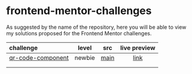 # frontend-mentor-challenges
As suggested by the name of the repository, here you will be able to view my solutions proposed for the Frontend Mentor challenges.


| challenge                                                    | level |                             src                              |                         live preview                         |
| :----------------------------------------------------------- |:-----:|:----------------------------------------------------------: | :----------------------------------------------------------: |
| [qr-code-component](https://www.frontendmentor.io/challenges/qr-code-component-iux_sIO_H) | newbie | [main](https://github.com/davdifr/frontend-mentor-challenges/tree/main/qr-code-component) | [link](https://davdifr.github.io/live-preview/qr-code-component/) |
|                                                              |                                                              |                                                              |
|                                                              |                                                              |                                                              |

